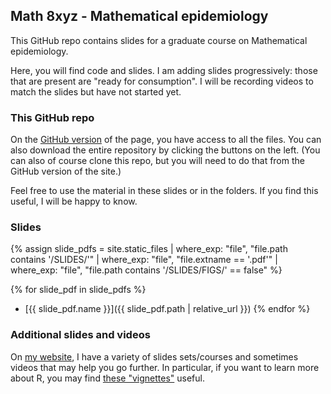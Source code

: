 ## Math 8xyz - Mathematical epidemiology

This GitHub repo contains slides for a graduate course on Mathematical epidemiology.

Here, you will find code and slides. I am adding slides progressively: those that are present are "ready for consumption".
I will be recording videos to match the slides but have not started yet.

### This GitHub repo

On the [GitHub version](https://github.com/julien-arino/math-8xyz-math-epi/) of the page, you have access to all the files. You can also download the entire repository by clicking the buttons on the left. (You can also of course clone this repo, but you will need to do that from the GitHub version of the site.)

Feel free to use the material in these slides or in the folders. If you find this useful, I will be happy to know.

### Slides


{% assign slide_pdfs = site.static_files 
  | where_exp: "file", "file.path contains '/SLIDES/'" 
  | where_exp: "file", "file.extname == '.pdf'" 
  | where_exp: "file", "file.path contains '/SLIDES/FIGS/' == false" %}

{% for slide_pdf in slide_pdfs %}
- [{{ slide_pdf.name }}]({{ slide_pdf.path | relative_url }})
{% endfor %}

### Additional slides and videos

On [my website](https://julien-arino.github.io/teaching/), I have a variety of slides sets/courses and sometimes videos that may help you go further. In particular, if you want to learn more about R, you may find [these "vignettes"](https://julien-arino.github.io/R-for-modellers/) useful.
